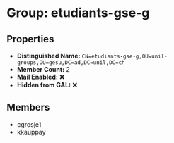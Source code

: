 # Group: etudiants-gse-g

## Properties

- **Distinguished Name:** `CN=etudiants-gse-g,OU=unil-groups,OU=gesu,DC=ad,DC=unil,DC=ch`
- **Member Count:** 2
- **Mail Enabled:** ❌
- **Hidden from GAL:** ❌

## Members

- cgrosje1
- kkauppay
